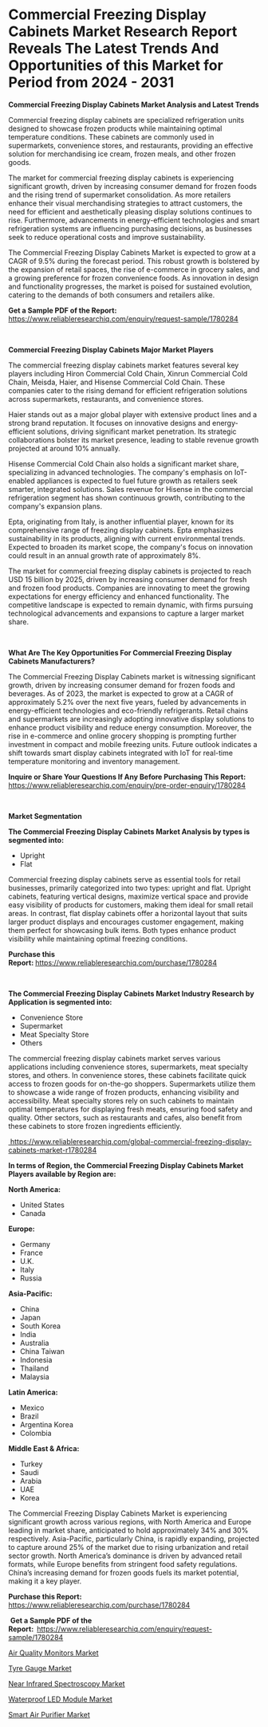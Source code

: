 <p><h1>Commercial Freezing Display Cabinets Market Research Report Reveals The Latest Trends And Opportunities of this Market for Period from 2024 - 2031</h1></p><p><strong>Commercial Freezing Display Cabinets Market Analysis and Latest Trends</strong></p>
<p><p>Commercial freezing display cabinets are specialized refrigeration units designed to showcase frozen products while maintaining optimal temperature conditions. These cabinets are commonly used in supermarkets, convenience stores, and restaurants, providing an effective solution for merchandising ice cream, frozen meals, and other frozen goods. </p><p>The market for commercial freezing display cabinets is experiencing significant growth, driven by increasing consumer demand for frozen foods and the rising trend of supermarket consolidation. As more retailers enhance their visual merchandising strategies to attract customers, the need for efficient and aesthetically pleasing display solutions continues to rise. Furthermore, advancements in energy-efficient technologies and smart refrigeration systems are influencing purchasing decisions, as businesses seek to reduce operational costs and improve sustainability.</p><p>The Commercial Freezing Display Cabinets Market is expected to grow at a CAGR of 9.5% during the forecast period. This robust growth is bolstered by the expansion of retail spaces, the rise of e-commerce in grocery sales, and a growing preference for frozen convenience foods. As innovation in design and functionality progresses, the market is poised for sustained evolution, catering to the demands of both consumers and retailers alike.</p></p>
<p><strong>Get a Sample PDF of the Report:&nbsp;</strong> <a href="https://www.reliableresearchiq.com/enquiry/request-sample/1780284?utm_campaign=1088&utm_medium=2&utm_source=Github&utm_content=ia&utm_term=19122024&utm_id=commercial-freezing-display-cabinets">https://www.reliableresearchiq.com/enquiry/request-sample/1780284</a></p>
<p>&nbsp;</p>
<p><strong>Commercial Freezing Display Cabinets Major Market Players</strong></p>
<p><p>The commercial freezing display cabinets market features several key players including Hiron Commercial Cold Chain, Xinrun Commercial Cold Chain, Meisda, Haier, and Hisense Commercial Cold Chain. These companies cater to the rising demand for efficient refrigeration solutions across supermarkets, restaurants, and convenience stores.</p><p>Haier stands out as a major global player with extensive product lines and a strong brand reputation. It focuses on innovative designs and energy-efficient solutions, driving significant market penetration. Its strategic collaborations bolster its market presence, leading to stable revenue growth projected at around 10% annually.</p><p>Hisense Commercial Cold Chain also holds a significant market share, specializing in advanced technologies. The company's emphasis on IoT-enabled appliances is expected to fuel future growth as retailers seek smarter, integrated solutions. Sales revenue for Hisense in the commercial refrigeration segment has shown continuous growth, contributing to the company's expansion plans.</p><p>Epta, originating from Italy, is another influential player, known for its comprehensive range of freezing display cabinets. Epta emphasizes sustainability in its products, aligning with current environmental trends. Expected to broaden its market scope, the company's focus on innovation could result in an annual growth rate of approximately 8%.</p><p>The market for commercial freezing display cabinets is projected to reach USD 15 billion by 2025, driven by increasing consumer demand for fresh and frozen food products. Companies are innovating to meet the growing expectations for energy efficiency and enhanced functionality. The competitive landscape is expected to remain dynamic, with firms pursuing technological advancements and expansions to capture a larger market share.</p></p>
<p>&nbsp;</p>
<p><strong>What Are The Key Opportunities For Commercial Freezing Display Cabinets Manufacturers?</strong></p>
<p><p>The Commercial Freezing Display Cabinets market is witnessing significant growth, driven by increasing consumer demand for frozen foods and beverages. As of 2023, the market is expected to grow at a CAGR of approximately 5.2% over the next five years, fueled by advancements in energy-efficient technologies and eco-friendly refrigerants. Retail chains and supermarkets are increasingly adopting innovative display solutions to enhance product visibility and reduce energy consumption. Moreover, the rise in e-commerce and online grocery shopping is prompting further investment in compact and mobile freezing units. Future outlook indicates a shift towards smart display cabinets integrated with IoT for real-time temperature monitoring and inventory management.</p></p>
<p><strong>Inquire or Share Your Questions If Any Before Purchasing This Report:</strong> <a href="https://www.reliableresearchiq.com/enquiry/pre-order-enquiry/1780284?utm_campaign=1088&utm_medium=2&utm_source=Github&utm_content=ia&utm_term=19122024&utm_id=commercial-freezing-display-cabinets">https://www.reliableresearchiq.com/enquiry/pre-order-enquiry/1780284</a></p>
<p>&nbsp;</p>
<p><strong>Market Segmentation</strong></p>
<p><strong>The Commercial Freezing Display Cabinets Market Analysis by types is segmented into:</strong></p>
<p><ul><li>Upright</li><li>Flat</li></ul></p>
<p><p>Commercial freezing display cabinets serve as essential tools for retail businesses, primarily categorized into two types: upright and flat. Upright cabinets, featuring vertical designs, maximize vertical space and provide easy visibility of products for customers, making them ideal for small retail areas. In contrast, flat display cabinets offer a horizontal layout that suits larger product displays and encourages customer engagement, making them perfect for showcasing bulk items. Both types enhance product visibility while maintaining optimal freezing conditions.</p></p>
<p><strong>Purchase this Report:&nbsp;</strong><a href="https://www.reliableresearchiq.com/purchase/1780284?utm_campaign=1088&utm_medium=2&utm_source=Github&utm_content=ia&utm_term=19122024&utm_id=commercial-freezing-display-cabinets">https://www.reliableresearchiq.com/purchase/1780284</a></p>
<p>&nbsp;</p>
<p><strong>The Commercial Freezing Display Cabinets Market Industry Research by Application is segmented into:</strong></p>
<p><ul><li>Convenience Store</li><li>Supermarket</li><li>Meat Specialty Store</li><li>Others</li></ul></p>
<p><p>The commercial freezing display cabinets market serves various applications including convenience stores, supermarkets, meat specialty stores, and others. In convenience stores, these cabinets facilitate quick access to frozen goods for on-the-go shoppers. Supermarkets utilize them to showcase a wide range of frozen products, enhancing visibility and accessibility. Meat specialty stores rely on such cabinets to maintain optimal temperatures for displaying fresh meats, ensuring food safety and quality. Other sectors, such as restaurants and cafes, also benefit from these cabinets to store frozen ingredients efficiently.</p></p>
<p><a href="https://www.reliableresearchiq.com/global-commercial-freezing-display-cabinets-market-r1780284?utm_campaign=1088&utm_medium=2&utm_source=Github&utm_content=ia&utm_term=19122024&utm_id=commercial-freezing-display-cabinets">&nbsp;https://www.reliableresearchiq.com/global-commercial-freezing-display-cabinets-market-r1780284</a></p>
<p><strong>In terms of Region, the Commercial Freezing Display Cabinets Market Players available by Region are:</strong></p>
<p>
    <p> <strong> North America: </strong>
        <ul>
            <li>United States</li>
            <li>Canada</li>
        </ul>
        </p> 
    <p> <strong> Europe: </strong>
        <ul>
            <li>Germany</li>
            <li>France</li>
            <li>U.K.</li>
            <li>Italy</li>
            <li>Russia</li>
        </ul>
        </p> 
    <p> <strong> Asia-Pacific: </strong>
        <ul>
            <li>China</li>
            <li>Japan</li>
            <li>South Korea</li>
            <li>India</li>
            <li>Australia</li>
            <li>China Taiwan</li>
            <li>Indonesia</li>
            <li>Thailand</li>
            <li>Malaysia</li>
        </ul>
        </p> 
    <p> <strong> Latin America: </strong>
        <ul>
            <li>Mexico</li>
            <li>Brazil</li>
            <li>Argentina Korea</li>
            <li>Colombia</li>
        </ul>
        </p> 
    <p> <strong> Middle East & Africa: </strong>
        <ul>
            <li>Turkey</li>
            <li>Saudi</li>
            <li>Arabia</li>
            <li>UAE</li>
            <li>Korea</li>
        </ul>
    </p>
    </p>
<p><p>The Commercial Freezing Display Cabinets Market is experiencing significant growth across various regions, with North America and Europe leading in market share, anticipated to hold approximately 34% and 30% respectively. Asia-Pacific, particularly China, is rapidly expanding, projected to capture around 25% of the market due to rising urbanization and retail sector growth. North America’s dominance is driven by advanced retail formats, while Europe benefits from stringent food safety regulations. China’s increasing demand for frozen goods fuels its market potential, making it a key player.</p></p>
<p><strong>Purchase this Report: </strong><a href="https://www.reliableresearchiq.com/purchase/1780284?utm_campaign=1088&utm_medium=2&utm_source=Github&utm_content=ia&utm_term=19122024&utm_id=commercial-freezing-display-cabinets">https://www.reliableresearchiq.com/purchase/1780284</a></p>
<p>&nbsp;<strong>Get a Sample PDF of the Report:&nbsp;&nbsp;</strong><a href="https://www.reliableresearchiq.com/enquiry/request-sample/1780284?utm_campaign=1088&utm_medium=2&utm_source=Github&utm_content=ia&utm_term=19122024&utm_id=commercial-freezing-display-cabinets">https://www.reliableresearchiq.com/enquiry/request-sample/1780284</a></p>
<p><strong></strong></p>
<p><p><a href="https://www.linkedin.com/pulse/growth-segmentation-127-cagr-forecast-air-quality-monitors-yq5ne?utm_campaign=1088&utm_medium=2&utm_source=Github&utm_content=ia&utm_term=19122024&utm_id=commercial-freezing-display-cabinets">Air Quality Monitors Market</a></p><p><a href="https://www.linkedin.com/pulse/tyre-gauge-industry-sector-new-technologies-market-impact-juuke?utm_campaign=1088&utm_medium=2&utm_source=Github&utm_content=ia&utm_term=19122024&utm_id=commercial-freezing-display-cabinets">Tyre Gauge Market</a></p><p><a href="https://www.linkedin.com/pulse/near-infrared-spectroscopy-market-report-exploring-growth-trends-hqpwe?utm_campaign=1088&utm_medium=2&utm_source=Github&utm_content=ia&utm_term=19122024&utm_id=commercial-freezing-display-cabinets">Near Infrared Spectroscopy Market</a></p><p><a href="https://www.linkedin.com/pulse/a-mkt-nova-vc8zf?utm_campaign=1088&utm_medium=2&utm_source=Github&utm_content=ia&utm_term=19122024&utm_id=commercial-freezing-display-cabinets">Waterproof LED Module Market</a></p><p><a href="https://www.linkedin.com/pulse/insights-smart-air-purifier-market-from-2024-2031-projecting-kevde?utm_campaign=1088&utm_medium=2&utm_source=Github&utm_content=ia&utm_term=19122024&utm_id=commercial-freezing-display-cabinets">Smart Air Purifier Market</a></p></p>
